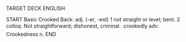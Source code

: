 TARGET DECK
ENGLISH

START
Basic
Crooked
Back: adj. (-er, -est) 1 not straight or level; bent. 2 colloq. Not straightforward; dishonest, criminal.  crookedly adv. Crookedness n.
END
